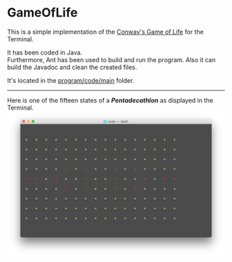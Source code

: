 # GameOfLife
This is a simple implementation of the [Conway's Game of Life](https://en.wikipedia.org/wiki/Conway%27s_Game_of_Life) for the Terminal.

It has been coded in Java.  
Furthermore, Ant has been used to build and run the program. Also it can build the Javadoc and clean the created files.  

It's located in the [program/code/main](program/code/main) folder.

---
Here is one of the fifteen states of a **_Pentadecathlon_** as displayed in the Terminal.
![Pentadecathlon](previews/preview.png "Pentadecathlon")
